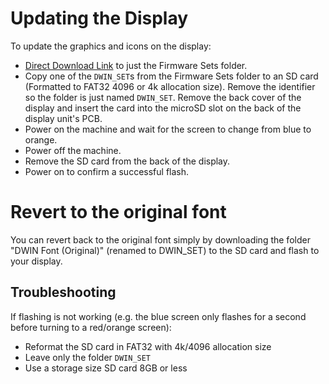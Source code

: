 # Updating the Display

To update the graphics and icons on the display:

- [Direct Download Link](https://minhaskamal.github.io/DownGit/#/home?url=https://github.com/classicrocker883/MriscocProUI/tree/2023-October/display%20assets/Aquila%20Display%20firmware/Firmware%20Sets) to just the Firmware Sets folder.
- Copy one of the `DWIN_SET`s from the Firmware Sets folder to an SD card (Formatted to FAT32 4096 or 4k allocation size). Remove the identifier so the folder is just named `DWIN_SET`. Remove the back cover of the display and insert the card into the microSD slot on the back of the display unit's PCB.
- Power on the machine and wait for the screen to change from blue to orange.
- Power off the machine.
- Remove the SD card from the back of the display.
- Power on to confirm a successful flash.

# Revert to the original font
You can revert back to the original font simply by downloading the folder "DWIN Font (Original)" (renamed to DWIN_SET) to the SD card and flash to your display.

## Troubleshooting
If flashing is not working (e.g. the blue screen only flashes for a second before turning to a red/orange screen):
- Reformat the SD card in FAT32 with 4k/4096 allocation size
- Leave only the folder `DWIN_SET`
- Use a storage size SD card 8GB or less
